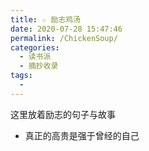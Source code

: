 ```yaml
---
title: ☆ 励志鸡汤
date: 2020-07-28 15:47:46
permalink: /ChickenSoup/
categories: 
  - 读书派
  - 摘抄收录
tags: 
  - 
---
```


这里放着励志的句子与故事

- 真正的高贵是强于曾经的自己